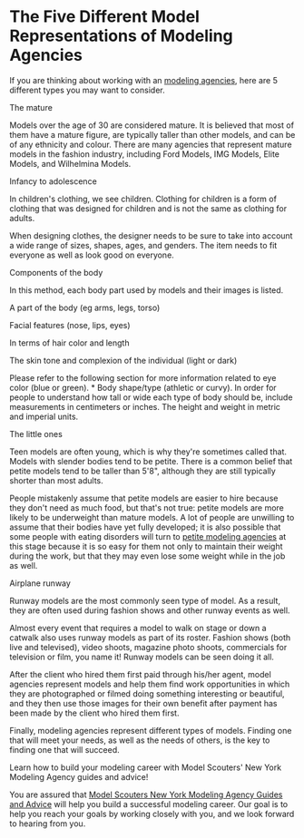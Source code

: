 <h1>The Five Different Model Representations of Modeling Agencies</h1>

If you are thinking about working with an <a href="https://modelscouters.com/modeling-agencies">modeling agencies</a>, here are 5 different types you may want to consider.

The mature

Models over the age of 30 are considered mature. It is believed that most of them have a mature figure, are typically taller than other models, and can be of any ethnicity and colour. There are many agencies that represent mature models in the fashion industry, including Ford Models, IMG Models, Elite Models, and Wilhelmina Models.

Infancy to adolescence

In children's clothing, we see children. Clothing for children is a form of clothing that was designed for children and is not the same as clothing for adults.

When designing clothes, the designer needs to be sure to take into account a wide range of sizes, shapes, ages, and genders. The item needs to fit everyone as well as look good on everyone.

Components of the body

In this method, each body part used by models and their images is listed.

A part of the body (eg arms, legs, torso)

Facial features (nose, lips, eyes)

In terms of hair color and length

The skin tone and complexion of the individual (light or dark)

Please refer to the following section for more information related to eye color (blue or green). * Body shape/type (athletic or curvy). In order for people to understand how tall or wide each type of body should be, include measurements in centimeters or inches. The height and weight in metric and imperial units.

The little ones

Teen models are often young, which is why they're sometimes called that. Models with slender bodies tend to be petite. There is a common belief that petite models tend to be taller than 5'8", although they are still typically shorter than most adults.

People mistakenly assume that petite models are easier to hire because they don't need as much food, but that's not true: petite models are more likely to be underweight than mature models. A lot of people are unwilling to assume that their bodies have yet fully developed; it is also possible that some people with eating disorders will turn to <a href="https://modelscouters.com/marilyn-melo-surpasses-boundaries-in-the-modeling-industry/">petite modeling agencies</a> at this stage because it is so easy for them not only to maintain their weight during the work, but that they may even lose some weight while in the job as well.

Airplane runway

Runway models are the most commonly seen type of model. As a result, they are often used during fashion shows and other runway events as well.

Almost every event that requires a model to walk on stage or down a catwalk also uses runway models as part of its roster. Fashion shows (both live and televised), video shoots, magazine photo shoots, commercials for television or film, you name it! Runway models can be seen doing it all.

After the client who hired them first paid through his/her agent, model agencies represent models and help them find work opportunities in which they are photographed or filmed doing something interesting or beautiful, and they then use those images for their own benefit after payment has been made by the client who hired them first.

Finally, modeling agencies represent different types of models. Finding one that will meet your needs, as well as the needs of others, is the key to finding one that will succeed.

Learn how to build your modeling career with Model Scouters' New York Modeling Agency guides and advice!

You are assured that <a href="https://modelscouters.com">Model Scouters New York Modeling Agency Guides and Advice</a> will help you build a successful modeling career. Our goal is to help you reach your goals by working closely with you, and we look forward to hearing from you.

